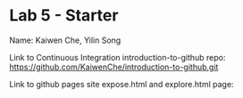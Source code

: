 # Lab 5 - Starter
Name: Kaiwen Che, Yilin Song

Link to Continuous Integration introduction-to-github repo: https://github.com/KaiwenChe/introduction-to-github.git

Link to github pages site expose.html and explore.html page:
